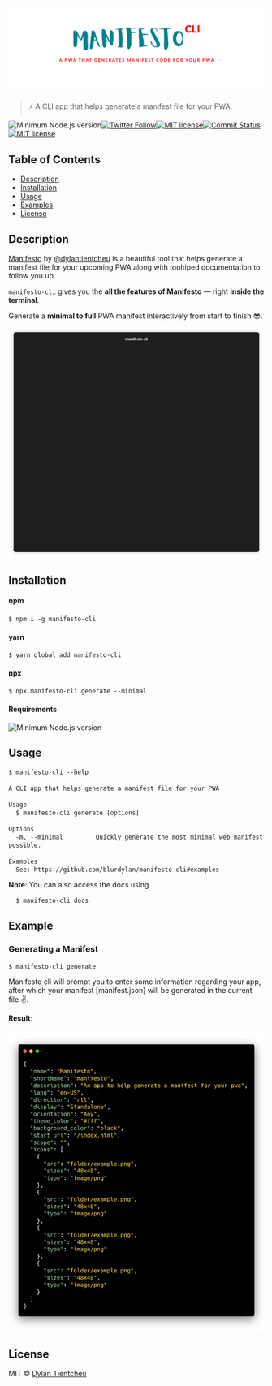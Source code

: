 # [![Manifesto CLI](static/banner.png)](https://github.com/blurdylan/manifesto-cli)

> ⚡️ A CLI app that helps generate a manifest file for your PWA.

![Minimum Node.js version](https://badgen.net/badge/node/%3E=8.3/green)[![Twitter Follow](https://img.shields.io/twitter/follow/dylantientcheu.svg?style=social&label=Follow)](https://twitter.com/dylantientcheu)[![MIT license](https://badgen.net/github/release/blurdylan/manifesto-cli)](https://github.com/blurdylan/manifesto-cli/blob/master/license)[![Commit Status](https://badgen.net/github/last-commit/blurdylan/manifesto-cli)](https://github.com/blurdylan/manifesto-cli/graphs/commit-activity)[![MIT license](https://badgen.net/badge/License/MIT/blue)](https://github.com/blurdylan/manifesto-cli/blob/master/license)

## Table of Contents

- [Description](#description)
- [Installation](#installation)
- [Usage](#usage)
- [Examples](#examples)
- [License](#license)

## Description

[Manifesto](https://blurdylan.github.io/manifesto/#/) by [@dylantientcheu](https://twitter.com/dylantientcheu) is a beautiful tool that helps generate a manifest file for your upcoming PWA along with tooltiped documentation to follow you up.

`manifesto-cli` gives you the **all the features of Manifesto** — right **inside the terminal**.

Generate a **minimal to full** PWA manifest interactively from start to finish 😎.

![Basic example](static/usage.gif)

## Installation

#### npm

```
$ npm i -g manifesto-cli
```

#### yarn

```
$ yarn global add manifesto-cli
```

#### npx

```
$ npx manifesto-cli generate --minimal
```

#### Requirements

![Minimum Node.js version](https://badgen.net/badge/node/%3E=8.3/green)

## Usage

```
$ manifesto-cli --help

A CLI app that helps generate a manifest file for your PWA

Usage
  $ manifesto-cli generate [options]

Options
  -m, --minimal         Quickly generate the most minimal web manifest possible.

Examples
  See: https://github.com/blurdylan/manifesto-cli#examples
```

**Note**: You can also access the docs using

```
  $ manifesto-cli docs
```

## Example

### Generating a Manifest

```
$ manifesto-cli generate
```

Manifesto cli will prompt you to enter some information regarding your app, after which your manifest [manifest.json] will be generated in the current file ✌.

**Result**:

![generated manifest](static/result.png)

## License

MIT © [Dylan Tientcheu](https://twitter.com/dylantientcheu)

